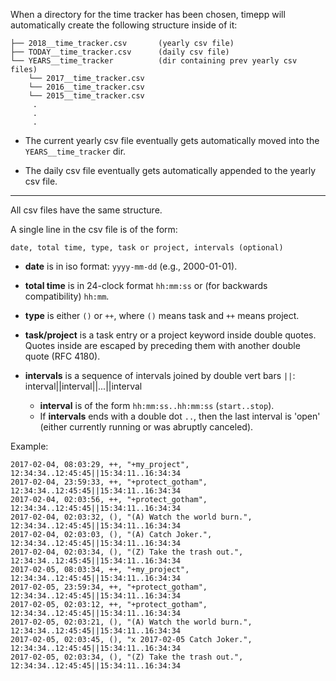 When a directory for the time tracker has been chosen, timepp will automatically
create the following structure inside of it:

```
├── 2018__time_tracker.csv       (yearly csv file)
├── TODAY__time_tracker.csv      (daily csv file)
└── YEARS__time_tracker          (dir containing prev yearly csv files)
    └── 2017__time_tracker.csv
    └── 2016__time_tracker.csv
    └── 2015__time_tracker.csv
     .
     .
     .
```

* The current yearly csv file eventually gets automatically moved into the
`YEARS__time_tracker` dir.

* The daily csv file eventually gets automatically appended to the yearly csv
file.

---

All csv files have the same structure.

A single line in the csv file is of the form:

```csv
date, total time, type, task or project, intervals (optional)
```

* **date** is in iso format: `yyyy-mm-dd` (e.g., 2000-01-01).

* **total time** is in 24-clock format `hh:mm:ss` or (for backwards
compatibility) `hh:mm`.

* **type** is either `()` or `++`, where `()` means task and `++` means project.

* **task/project** is a task entry or a project keyword inside double quotes.
Quotes inside are escaped by preceding them with another double quote (RFC
4180).

* **intervals** is a sequence of intervals joined by double vert bars `||`:
interval||interval||...||interval
    * **interval** is of the form `hh:mm:ss..hh:mm:ss` (`start..stop`).
    * If **intervals** ends with a double dot `..`, then the last interval is
'open' (either currently running or was abruptly canceled).


Example:

```csv
2017-02-04, 08:03:29, ++, "+my_project", 12:34:34..12:45:45||15:34:11..16:34:34
2017-02-04, 23:59:33, ++, "+protect_gotham",
12:34:34..12:45:45||15:34:11..16:34:34
2017-02-04, 02:03:56, ++, "+protect_gotham",
12:34:34..12:45:45||15:34:11..16:34:34
2017-02-04, 02:03:32, (), "(A) Watch the world burn.",
12:34:34..12:45:45||15:34:11..16:34:34
2017-02-04, 02:03:03, (), "(A) Catch Joker.",
12:34:34..12:45:45||15:34:11..16:34:34
2017-02-04, 02:03:34, (), "(Z) Take the trash out.",
12:34:34..12:45:45||15:34:11..16:34:34
2017-02-05, 08:03:34, ++, "+my_project", 12:34:34..12:45:45||15:34:11..16:34:34
2017-02-05, 23:59:34, ++, "+protect_gotham",
12:34:34..12:45:45||15:34:11..16:34:34
2017-02-05, 02:03:12, ++, "+protect_gotham",
12:34:34..12:45:45||15:34:11..16:34:34
2017-02-05, 02:03:21, (), "(A) Watch the world burn.",
12:34:34..12:45:45||15:34:11..16:34:34
2017-02-05, 02:03:45, (), "x 2017-02-05 Catch Joker.",
12:34:34..12:45:45||15:34:11..16:34:34
2017-02-05, 02:03:34, (), "(Z) Take the trash out.",
12:34:34..12:45:45||15:34:11..16:34:34
```
